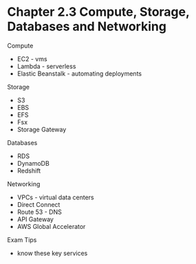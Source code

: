 # Chapter 2.3 Compute, Storage, Databases and Networking

Compute
- EC2 - vms
- Lambda - serverless
- Elastic Beanstalk - automating deployments

Storage
- S3
- EBS
- EFS
- Fsx
- Storage Gateway

Databases
- RDS
- DynamoDB
- Redshift

Networking
- VPCs - virtual data centers
- Direct Connect
- Route 53 - DNS
- API Gateway
- AWS Global Accelerator

Exam Tips
- know these key services 